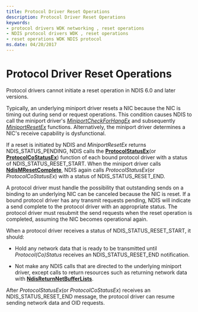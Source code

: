 ```yaml
---
title: Protocol Driver Reset Operations
description: Protocol Driver Reset Operations
keywords:
- protocol drivers WDK networking , reset operations
- NDIS protocol drivers WDK , reset operations
- reset operations WDK NDIS protocol
ms.date: 04/20/2017
---
```


# Protocol Driver Reset Operations





Protocol drivers cannot initiate a reset operation in NDIS 6.0 and later versions.

Typically, an underlying miniport driver resets a NIC because the NIC is timing out during send or request operations. This condition causes NDIS to call the miniport driver's [*MiniportCheckForHangEx*](/windows-hardware/drivers/ddi/ndis/nc-ndis-miniport_check_for_hang) and subsequently [*MiniportResetEx*](/windows-hardware/drivers/ddi/ndis/nc-ndis-miniport_reset) functions. Alternatively, the miniport driver determines a NIC's receive capability is dysfunctional.

If a reset is initiated by NDIS and *MiniportResetEx* returns NDIS\_STATUS\_PENDING, NDIS calls the [**ProtocolStatusEx**](/windows-hardware/drivers/ddi/ndis/nc-ndis-protocol_status_ex)(or [**ProtocolCoStatusEx**](/windows-hardware/drivers/ddi/ndis/nc-ndis-protocol_co_status_ex)) function of each bound protocol driver with a status of NDIS\_STATUS\_RESET\_START. When the miniport driver calls [**NdisMResetComplete**](/windows-hardware/drivers/ddi/ndis/nf-ndis-ndismresetcomplete), NDIS again calls *ProtocolStatusEx*(or *ProtocolCoStatusEx*) with a status of NDIS\_STATUS\_RESET\_END.

A protocol driver must handle the possibility that outstanding sends on a binding to an underlying NIC can be canceled because the NIC is reset. If a bound protocol driver has any transmit requests pending, NDIS will indicate a send complete to the protocol driver with an appropriate status. The protocol driver must resubmit the send requests when the reset operation is completed, assuming the NIC becomes operational again.

When a protocol driver receives a status of NDIS\_STATUS\_RESET\_START, it should:

-   Hold any network data that is ready to be transmitted until *Protocol(Co)Status* receives an NDIS\_STATUS\_RESET\_END notification.

-   Not make any NDIS calls that are directed to the underlying miniport driver, except calls to return resources such as returning network data with [**NdisReturnNetBufferLists**](/windows-hardware/drivers/ddi/ndis/nf-ndis-ndisreturnnetbufferlists).

After *ProtocolStatusEx*(or *ProtocolCoStatusEx*) receives an NDIS\_STATUS\_RESET\_END message, the protocol driver can resume sending network data and OID requests.

 

